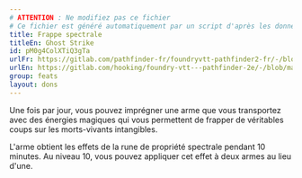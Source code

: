 ```yaml
---
# ATTENTION : Ne modifiez pas ce fichier
# Ce fichier est généré automatiquement par un script d'après les données du module Foundry VTT officiel et de sa traduction
title: Frappe spectrale
titleEn: Ghost Strike
id: pM0g4ColXTiQ3gTa
urlFr: https://gitlab.com/pathfinder-fr/foundryvtt-pathfinder2-fr/-/blob/master/data/feats/pM0g4ColXTiQ3gTa.htm
urlEn: https://gitlab.com/hooking/foundry-vtt---pathfinder-2e/-/blob/master/packs/data/feats.db/ghost-strike.json
group: feats
layout: dons
---
```

Une fois par jour, vous pouvez imprégner une arme que vous transportez avec des énergies magiques qui vous permettent de frapper de véritables coups sur les morts-vivants intangibles.

L'arme obtient les effets de la rune de propriété spectrale pendant 10 minutes. Au niveau 10, vous pouvez appliquer cet effet à deux armes au lieu d'une.


